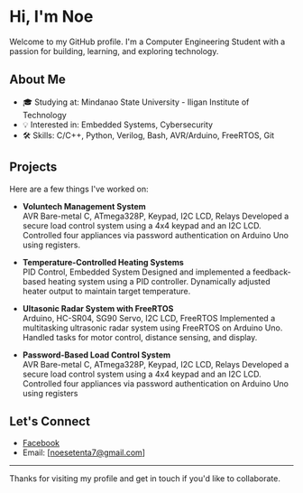 # Hi, I'm Noe

Welcome to my GitHub profile. I'm a  Computer Engineering Student with a passion for building, learning, and exploring technology.

## About Me

- 🎓 Studying at: Mindanao State University - Iligan Institute of Technology
- 💡 Interested in: Embedded Systems, Cybersecurity
- 🛠 Skills: C/C++, Python, Verilog, Bash, AVR/Arduino, FreeRTOS, Git

## Projects

Here are a few things I've worked on:

- **Voluntech Management System**  
  AVR Bare-metal C, ATmega328P, Keypad, I2C LCD, Relays
Developed a secure load control system using a 4x4 keypad and an I2C LCD. Controlled four appliances via password authentication on Arduino Uno using registers.

- **Temperature-Controlled Heating Systems**  
 PID Control, Embedded System
Designed and implemented a feedback-based heating system using a PID controller. Dynamically adjusted heater output to maintain target temperature.

- **Ultasonic Radar System with FreeRTOS**  
  Arduino, HC-SR04, SG90 Servo, I2C LCD, FreeRTOS
Implemented a multitasking ultrasonic radar system using FreeRTOS on Arduino Uno. Handled tasks
for motor control, distance sensing, and display.
  
- **Password-Based Load Control System**  
  AVR Bare-metal C, ATmega328P, Keypad, I2C LCD, Relays
Developed a secure load control system using a 4x4 keypad and an I2C LCD. Controlled four appliances
via password authentication on Arduino Uno using registers

## Let's Connect

- [Facebook](https://www.facebook.com/noe.eon.2024)
- Email: [noesetenta7@gmail.com]

---

Thanks for visiting my profile and get in touch if you'd like to collaborate.
